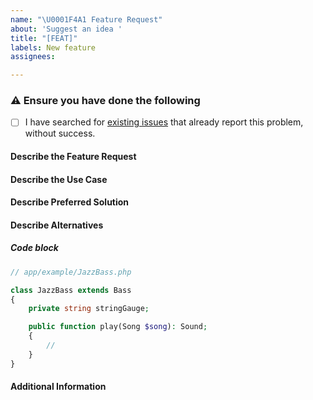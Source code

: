 ```yaml
---
name: "\U0001F4A1 Feature Request"
about: 'Suggest an idea '
title: "[FEAT]"
labels: New feature
assignees:

---
```


### ⚠️ Ensure you have done the following
- [ ] I have searched for [existing issues](https://github.com/Accredifysg/OpenAttestation-PHP-Wrapper/issues) that already report this problem, without success.

#### Describe the Feature Request
<!-- A clear and concise description of what the feature does. -->

#### Describe the Use Case
<!-- A clear and concise use case for what problem this feature would solve. -->

#### Describe Preferred Solution
<!-- A clear and concise description of what you how you want this feature to be added to added. -->

#### Describe Alternatives
<!-- A clear and concise description of any alternative solutions or features you have considered. -->

##### Code block
<!-- If you are able to illustrate the feature request with an example. -->

```php
// app/example/JazzBass.php

class JazzBass extends Bass
{
    private string stringGauge;

    public function play(Song $song): Sound;
    {
        //
    }
}
```

#### Additional Information
<!--  List any other information that is relevant to your issue. Stack traces, related issues, suggestions on how to implement, Stack Overflow links, forum links, etc. -->
